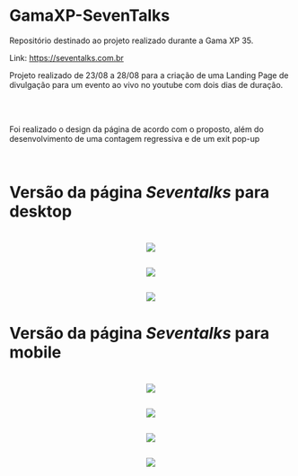 # GamaXP-SevenTalks
Repositório destinado ao projeto realizado durante a Gama XP 35.

Link: https://seventalks.com.br

<p> Projeto realizado de 23/08 a 28/08 para a criação de uma Landing Page de divulgação para um evento ao vivo no youtube com dois dias de duração. </p><br><br>
<p> Foi realizado o design da página de acordo com o proposto, além  do desenvolvimento de uma contagem regressiva e de um exit pop-up </p><br>
<h1>Versão da página <i>Seventalks</i> para desktop<h1>
<p align="center">
<img src="img/s7desktop.png">
</p>
<p align="center">
<img src="img/d2png">
</p>
<p align="center">
<img src="img/d3.png">
</p>
  
<h1>Versão da página <i>Seventalks</i> para mobile<h1>
<p align="center">
<img src="img/m1.png">
</p>
<p align="center">
<img src="img/m2.png">
</p>
<p align="center">
<img src="img/m3.png">
</p>
<p align="center">
<img src="img/m4.png">
</p>


